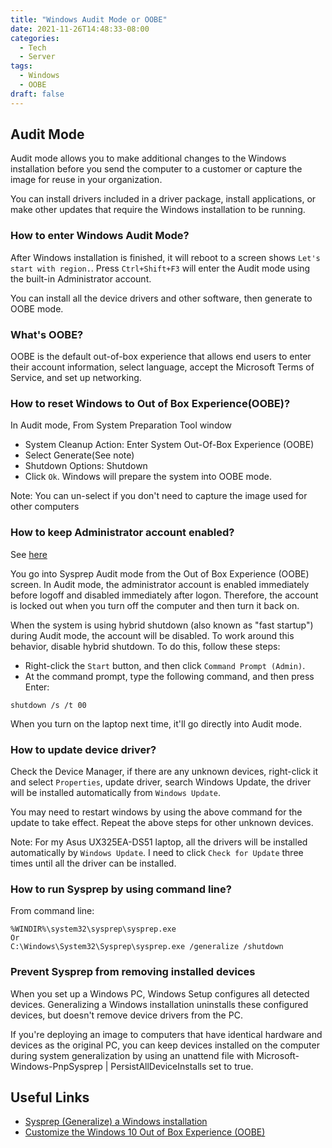 ```yaml
---
title: "Windows Audit Mode or OOBE"
date: 2021-11-26T14:48:33-08:00
categories:
  - Tech
  - Server
tags:
  - Windows
  - OOBE
draft: false
---
```


## Audit Mode
Audit mode allows you to make additional changes to the Windows installation before you send the computer to a customer 
or capture the image for reuse in your organization. 

You can install drivers included in a driver package, 
install applications, or make other updates that require the Windows installation to be running.

### How to enter Windows Audit Mode?
After Windows installation is finished, it will reboot to a screen shows `Let's start with region.`.
Press `Ctrl+Shift+F3` will enter the Audit mode using the built-in Administrator account.

You can install all the device drivers and other software, then generate to OOBE mode.

### What's OOBE?
OOBE is the default out-of-box experience that allows end users to enter their account information, 
select language, accept the Microsoft Terms of Service, and set up networking.

### How to reset Windows to Out of Box Experience(OOBE)?
In Audit mode, From System Preparation Tool window
* System Cleanup Action: Enter System Out-Of-Box Experience (OOBE)
* Select Generate(See note)
* Shutdown Options: Shutdown
* Click `Ok`. Windows will prepare the system into OOBE mode.

Note: You can un-select if you don't need to capture the image used for other computers

### How to keep Administrator account enabled?
See [here](https://support.microsoft.com/en-us/topic/21f02ac5-8fea-f3e9-313a-bb5276e11688)

You go into Sysprep Audit mode from the Out of Box Experience (OOBE) screen.
In Audit mode, the administrator account is enabled immediately before logoff and disabled immediately after logon.
Therefore, the account is locked out when you turn off the computer and then turn it back on.

When the system is using hybrid shutdown (also known as "fast startup") during Audit mode, the account will be disabled.
To work around this behavior, disable hybrid shutdown. To do this, follow these steps:
* Right-click the `Start` button, and then click `Command Prompt (Admin)`.
* At the command prompt, type the following command, and then press Enter:
```
shutdown /s /t 00
```

When you turn on the laptop next time, it'll go directly into Audit mode.

### How to update device driver?
Check the Device Manager, if there are any unknown devices, right-click it and select `Properties`,
update driver, search Windows Update, the driver will be installed automatically from `Windows Update`.

You may need to restart windows by using the above command for the update to take effect.
Repeat the above steps for other unknown devices.

Note: 
For my Asus UX325EA-DS51 laptop, all the drivers will be installed automatically by `Windows Update`.
I need to click `Check for Update` three times until all the driver can be installed. 

### How to run Sysprep by using command line?
From command line:
```
%WINDIR%\system32\sysprep\sysprep.exe 
Or
C:\Windows\System32\Sysprep\sysprep.exe /generalize /shutdown
```

### Prevent Sysprep from removing installed devices
When you set up a Windows PC, Windows Setup configures all detected devices.
Generalizing a Windows installation uninstalls these configured devices, 
but doesn't remove device drivers from the PC.

If you're deploying an image to computers that have identical hardware and devices as the original PC,
you can keep devices installed on the computer during system generalization by using an unattend file with
Microsoft-Windows-PnpSysprep | PersistAllDeviceInstalls set to true.

## Useful Links
* [Sysprep (Generalize) a Windows installation](https://docs.microsoft.com/en-us/windows-hardware/manufacture/desktop/sysprep--generalize--a-windows-installation?view=windows-11)
* [Customize the Windows 10 Out of Box Experience (OOBE)](https://docs.microsoft.com/en-us/windows-hardware/customize/desktop/customize-oobe)
